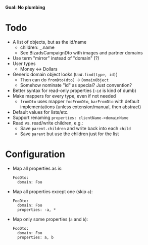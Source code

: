 
**Goal: No plumbing**

Todo
====

* A list of objects, but as the id/name
  * children: _.name
  * See BizadsCampaignDto with images and partner domains
* Use term "mirror" instead of "domain" (?)
* User types
  * Money <-> Dollars
* Generic domain object looks (`UoW.find(type, id)`)
  * Then can do `fromDto(dto)` -> `DomainObject`
  * Somehow nominate "id" as special? Just convention?
* Better syntax for read-only properties (`~id` is kind of dumb)
* Make mappers for every type, even if not needed
  * `fromDto` uses mapper `fooFromDto`, `barFromDto` with default implementations (unless extension/manual, then abstract)
* Default values for lists/etc.
* Support renaming `properties: clientName->domainName`
* Read vs. read/write children, e.g.:
  * Save `parent.children` and write back into each `child`
  * Save `parent` but use the children just for the list

Configuration
=============

* Map all properties as is:
  
      FooDto:
        domain: Foo

* Map all properties except one (skip `a`):

      FooDto:
        domain: Foo
        properties: -a, *

* Map only some properties (`a` and `b`):

      FooDto:
        domain: Foo
        properties: a, b

